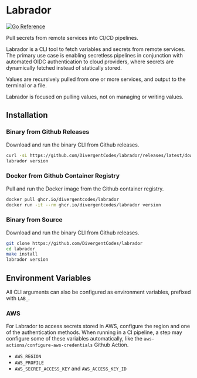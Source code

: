 # Labrador

[![Go Reference](https://pkg.go.dev/badge/github.com/divergentcodes/labrador.svg)](https://pkg.go.dev/github.com/divergentcodes/labrador)

Pull secrets from remote services into CI/CD pipelines.

Labrador is a CLI tool to fetch variables and secrets from remote
services. The primary use case is enabling secretless pipelines in
conjunction with automated OIDC authentication to cloud providers,
where secrets are dynamically fetched instead of statically stored.

Values are recursively pulled from one or more services, and output
to the terminal or a file.

Labrador is focused on pulling values, not on managing or writing values.

## Installation

### Binary from Github Releases

Download and run the binary CLI from Github releases.

```sh
curl -sL https://github.com/DivergentCodes/labrador/releases/latest/download/labrador_Linux_x86_64.tar.gz  | tar -zx
labrador version
```

### Docker from Github Container Registry

Pull and run the Docker image from the Github container registry.

```sh
docker pull ghcr.io/divergentcodes/labrador
docker run -it --rm ghcr.io/divergentcodes/labrador version
```

### Binary from Source

Download and run the binary CLI from Github releases.

```sh
git clone https://github.com/DivergentCodes/labrador
cd labrador
make install
labrador version
```

## Environment Variables

All CLI arguments can also be configured as environment variables,
prefixed with `LAB_`.

### AWS

For Labrador to access secrets stored in AWS, configure the region and one
of the authentication methods. When running in a CI pipeline, a step may
configure some of these variables automatically, like the `aws-actions/configure-aws-credentials` Github Action.

- `AWS_REGION`
- `AWS_PROFILE`
- `AWS_SECRET_ACCESS_KEY` and `AWS_ACCESS_KEY_ID`
